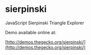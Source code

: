 sierpinski
==========

JavaScript Sierpinski Triangle Explorer

Demo available online at:

[http://demos.thegecko.org/sierpinski/](http://demos.thegecko.org/sierpinski/)